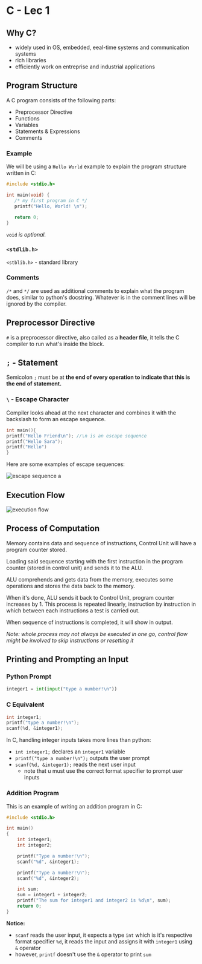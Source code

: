 # C - Lec 1

## Why C?

- widely used in OS, embedded, eeal-time systems and communication systems
- rich libraries
- efficiently work on entreprise and industrial applications

## Program Structure

A C program consists of the following parts:
- Preprocessor Directive
- Functions
- Variables
- Statements & Expressions
- Comments

### Example

We will be using a `Hello World` example to explain the program structure written in C:

```C
#include <stdio.h>

int main(void) {
   /* my first program in C */
   printf("Hello, World! \n");
   
   return 0;
}
```

`void` *is optional.*

### `<stdlib.h>`

`<stblib.h>` - standard library

### Comments

`/*` and `*/` are used as additional comments to explain what the program does, similar to python's docstring. Whatever is in the comment lines will be ignored by the compiler.

## Preprocessor Directive

`#` is a preprocessor directive, also called as a **header file**, it tells the C compiler to run what's inside the block.

## `;` - Statement

Semicolon `;` must be at **the end of every operation to indicate that this is the end of statement.**

### `\` - Escape Character

Compiler looks ahead at the next character and combines it with the backslash to form an escape sequence.

```C 
int main(){
printf("Hello Friend\n"); //\n is an escape sequence
printf("Hello Sara");
printf("Hello")
}
```
Here are some examples of escape sequences:

![escape sequence](https://cdn.educba.com/academy/wp-content/uploads/2020/01/Escape-Sequence-is-C.png)
a
## Execution Flow

![execution flow](https://i.imgur.com/Vu9w7d8.png)

## Process of Computation

Memory contains data and sequence of instructions, Control Unit will have a program counter stored.

Loading said sequence starting with the first instruction in the program counter (stored in control unit) and sends it to the ALU.

ALU comprehends and gets data from the memory, executes some operations and stores the data back to the memory.

When it's done, ALU sends it back to Control Unit, program counter increases by 1. This process is repeated linearly, instruction by instruction in which between each instructions a test is carried out.

When sequence of instructions is completed, it will show in output.

*Note: whole process may not always be executed in one go, control flow might be involved to skip instructions or resetting it*

## Printing and Prompting an Input

### Python Prompt

```python
integer1 = int(input("type a number!\n"))
```

### C Equivalent

```C
int integer1;
printf("type a number!\n");
scanf(%d, &integer1);
```

In C, handling integer inputs takes more lines than python:

- `int integer1;` declares an `integer1` variable
- `printf("type a number!\n");` outputs the user prompt
- `scanf(%d, &integer1);` reads the next user input
   - note that u must use the correct format specifier to prompt user inputs

### Addition Program

This is an example of writing an addition program in C:

```C
#include <stdio.h>

int main()
{
    int integer1;
    int integer2;

    printf("Type a number!\n");
    scanf("%d", &integer1);

    printf("Type a number!\n");
    scanf("%d", &integer2);

    int sum;
    sum = integer1 + integer2;
    printf("The sum for integer1 and integer2 is %d\n", sum);
    return 0;
}
```

**Notice:**

- `scanf` reads the user input, it expects a type `int` which is it's respective format specifier `%d`, it reads the input and assigns it with `integer1` using `&` operator
- however, `printf` doesn't use the `&` operator to print `sum`

